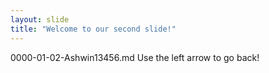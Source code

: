 ```yaml
---
layout: slide
title: "Welcome to our second slide!"
---
```

0000-01-02-Ashwin13456.md 
Use the left arrow to go back!
